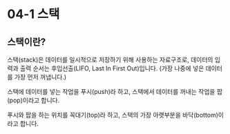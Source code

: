 # 04-1 스택

## 스택이란?

스택(stack)은 데이터를 일시적으로 저장하기 위해 사용하는 자료구조로, 데이터의 입력과 출력 순서는 후입선출(LIFO, Last In First Out)입니다. (가장 나중에 넣은 데이터를 가장 먼저 꺼냅니다.)

스택에 데이터를 넣는 작업을 푸시(push)라 하고, 스택에서 데이터를 꺼내는 작업을 팝(pop)이라고 합니다.

푸시와 팝을 하는 위치를 꼭대기(top)라 하고, 스택의 가장 아랫부분을 바닥(bottom)이라고 합니다.



